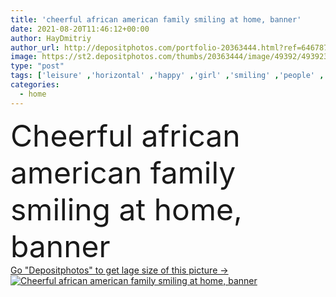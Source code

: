 ```yaml
---
title: 'cheerful african american family smiling at home, banner'
date: 2021-08-20T11:46:12+00:00
author: HayDmitriy
author_url: http://depositphotos.com/portfolio-20363444.html?ref=64678756
image: https://st2.depositphotos.com/thumbs/20363444/image/49392/493923086/api_thumb_450.jpg?forcejpeg=true
type: "post"
tags: ['leisure' ,'horizontal' ,'happy' ,'girl' ,'smiling' ,'people' ,'cheerful' ,'family' ,'man' ,'crop' ,'boy' ,'children' ,'kids' ,'banner' ,'emotion' ,'home' ,'couple' ,'woman' ,'joyful' ,'together' ,'preschooler' ,'indoors' ,'son' ,'daughter' ,'mother' ,'brother' ,'sister' ,'mom' ,'parents' ,'wife' ,'husband' ,'dad' ,'father' ,'relationship' ,'afro' ,'siblings' ,'parenthood' ,'Elementary Age' ,'black woman' ,'african american' ,'black boy' ,'spending time' ,'black man' ,'website header' ,'black girl' ]
categories: 
  - home
---
```

<div aling="center">
            <font size="60"> Cheerful african american family smiling at home, banner</font>   
</div>
<div>
    <a href='https://depositphotos.com/493923086/stock-photo-cheerful-african-american-family-smiling.html?ref=64678756' target=_blank > Go "Depositphotos" to get lage size of this picture ->
        <img href='https://depositphotos.com/493923086/stock-photo-cheerful-african-american-family-smiling.html?ref=64678756' src='https://st2.depositphotos.com/20363444/49392/i/950/depositphotos_493923086-stock-photo-cheerful-african-american-family-smiling.jpg?forcejpeg=true' alt='Cheerful african american family smiling at home, banner' >
    </a>
</div>

